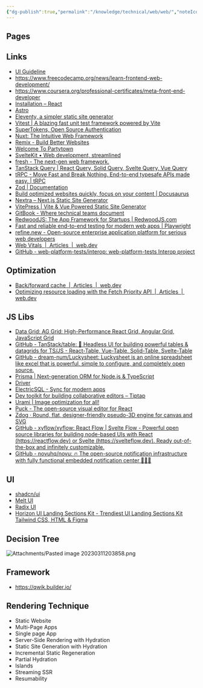 ```yaml
---
{"dg-publish":true,"permalink":"/knowledge/technical/web/web/","noteIcon":""}
---
```


## Pages




## Links
- [UI Guideline](https://www.uiguideline.com/components)
- https://www.freecodecamp.org/news/learn-frontend-web-development/
- https://www.coursera.org/professional-certificates/meta-front-end-developer
- [Installation – React](https://react.dev/learn/installation)
- [Astro](https://astro.build/)
- [Eleventy, a simpler static site generator](https://www.11ty.dev/)
- [Vitest | A blazing fast unit test framework powered by Vite](https://vitest.dev/)
- [SuperTokens, Open Source Authentication](https://supertokens.com/)
- [Nuxt: The Intuitive Web Framework](https://nuxt.com/)
- [Remix - Build Better Websites](https://remix.run/)
- [Welcome To Partytown](https://partytown.builder.io/)
- [SvelteKit • Web development, streamlined](https://kit.svelte.dev/)
- [fresh - The next-gen web framework.](https://fresh.deno.dev/)
- [TanStack Query | React Query, Solid Query, Svelte Query, Vue Query](https://tanstack.com/query/latest)
- [tRPC - Move Fast and Break Nothing. End-to-end typesafe APIs made easy. | tRPC](https://trpc.io/)
- [Zod | Documentation](https://zod.dev/)
- [Build optimized websites quickly, focus on your content | Docusaurus](https://docusaurus.io/)
- [Nextra – Next.js Static Site Generator](https://nextra.site/)
- [VitePress | Vite & Vue Powered Static Site Generator](https://vitepress.dev/)
- [GitBook - Where technical teams document](https://www.gitbook.com/)
- [RedwoodJS: The App Framework for Startups | RedwoodJS.com](https://redwoodjs.com/)
- [Fast and reliable end-to-end testing for modern web apps | Playwright](https://playwright.dev/)
- [refine.new - Open-source enterprise application platform for serious web developers](https://refine.new/)
- [Web Vitals  |  Articles  |  web.dev](https://web.dev/articles/vitals#overview)
- [GitHub - web-platform-tests/interop: web-platform-tests Interop project](https://github.com/web-platform-tests/interop)
## Optimization
- [Back/forward cache  |  Articles  |  web.dev](https://web.dev/articles/bfcache)
- [Optimizing resource loading with the Fetch Priority API  |  Articles  |  web.dev](https://web.dev/articles/fetch-priority)
## JS Libs
- [Data Grid: AG Grid: High-Performance React Grid, Angular Grid, JavaScript Grid](https://www.ag-grid.com/)
- [GitHub - TanStack/table: 🤖 Headless UI for building powerful tables & datagrids for TS/JS - React-Table, Vue-Table, Solid-Table, Svelte-Table](https://github.com/TanStack/table)
- [GitHub - dream-num/Luckysheet: Luckysheet is an online spreadsheet like excel that is powerful, simple to configure, and completely open source.](https://github.com/dream-num/Luckysheet)
- [Prisma | Next-generation ORM for Node.js & TypeScript](https://www.prisma.io/)
- [Driver](https://kamranahmed.info/driver.js/)
- [ElectricSQL - Sync for modern apps](https://electric-sql.com/)
- [Dev toolkit for building collaborative editors – Tiptap](https://tiptap.dev/)
- [Urami | Image optimization for all!](https://urami.dev/)
- [Puck - The open-source visual editor for React](https://puckeditor.com/)
- [Zdog · Round, flat, designer-friendly pseudo-3D engine for canvas and SVG](https://zzz.dog/)
- [GitHub - xyflow/xyflow: React Flow | Svelte Flow - Powerful open source libraries for building node-based UIs with React (https://reactflow.dev) or Svelte (https://svelteflow.dev). Ready out-of-the-box and infinitely customizable.](https://github.com/xyflow/xyflow)
- [GitHub - novuhq/novu: 🔥 The open-source notification infrastructure with fully functional embedded notification center 🚀🚀🚀](https://github.com/novuhq/novu)
## UI
- [shadcn/ui](https://ui.shadcn.com/)
- [Melt UI](https://www.melt-ui.com/)
- [Radix UI](https://www.radix-ui.com/)
- [Horizon UI Landing Sections Kit - Trendiest UI Landing Sections Kit Tailwind CSS, HTML & Figma](https://horizon-ui.com/landing-kit/)
## Decision Tree
![Attachments/Pasted image 20230311203858.png](/img/user/Attachments/Pasted%20image%2020230311203858.png)
## Framework
- https://qwik.builder.io/
## Rendering Technique
- Static Website
- Multi-Page Apps
- Single page App
- Server-Side Rendering with Hydration
- Static Site Generation with Hydration
- Incremental Static Regeneration
- Partial Hydration
- Islands
- Streaming SSR
- Resumability
